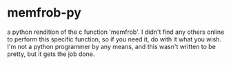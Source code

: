 memfrob-py
==========

a python rendition of the c function 'memfrob'. I didn't find any others online to perform this specific function, so if you need it, do with it what you wish. I'm not a python programmer by any means, and this wasn't written to be pretty, but it gets the job done.
